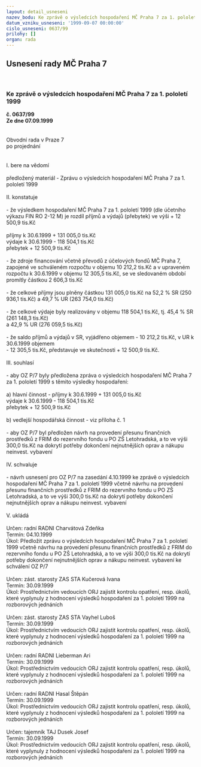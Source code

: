 ```yaml
---
layout: detail_usneseni
nazev_bodu: Ke zprávě o výsledcích hospodaření MČ Praha 7 za 1. pololetí 1999
datum_vzniku_usneseni: '1999-09-07 00:00:00'
cislo_usneseni: 0637/99
prilohy: []
organ: rada
---
```

<div id="ucUsn_pList" class="usn">
	<span><h2>Usnesení rady MČ Praha 7 </h2>
<br></span><div class="standBody">
<span><h3>Ke zprávě o výsledcích hospodaření MČ Praha 7 za 1. pololetí 1999</h3></span><div class="center">
		<strong>č. 0637/99</strong><br>
	</div>
<div class="center">
		<strong>Ze dne 07.09.1999</strong><br><br>
	</div>
<br>Obvodní rada v Praze 7<br>po projednání<br><br><br>I.	bere na vědomí<br><br> předložený materiál - Zprávu o výsledcích hospodaření MČ Praha 7 za 1. pololetí 1999<br><br>II.	konstatuje<br><br>- že výsledkem hospodaření MČ Praha 7 za 1. pololetí 1999 (dle účetního výkazu FIN RO 2-12 M) je rozdíl příjmů a výdajů (přebytek) ve výši                                                               + 12 500,9 tis.Kč<br><br>příjmy k 30.6.1999                                 + 131 005,0 tis.Kč<br>výdaje k 30.6.1999                                 -  118 504,1 tis.Kč<br>přebytek                                                 +   12 500,9 tis.Kč<br><br>- že zdroje financování včetně převodů z účelových fondů MČ Praha 7, zapojené ve schváleném rozpočtu v objemu 10 212,2 tis.Kč a v upraveném rozpočtu k 30.6.1999 v objemu 12 305,5 tis.Kč, se ve sledovaném období promítly částkou 2 606,3 tis.Kč<br><br>- že celkové příjmy jsou plněny částkou 131 005,0 tis.Kč na 52,2 % SR (250 936,1 tis.Kč) a 49,7 % UR (263 754,0 tis.Kč)<br><br>- že celkové výdaje byly realizovány v objemu 118 504,1 tis.Kč, tj. 45,4 % SR (261 148,3 tis.Kč) <br>a 42,9 % UR (276 059,5 tis.Kč)<br><br>- že saldo příjmů a výdajů v SR, vyjádřeno objemem - 10 212,2 tis.Kč, v UR k 30.6.1999 objemem <br>- 12 305,5 tis.Kč, představuje ve skutečnosti + 12 500,9 tis.Kč.<br><br>III.	souhlasí <br><br>- aby OZ P/7 byly předložena zpráva o výsledcích hospodaření MČ Praha 7 za 1. pololetí 1999 s těmito výsledky hospodaření:<br><br>a) hlavní činnost - příjmy k 30.6.1999                                 + 131 005,0 tis.Kč<br>                              výdaje k 30.6.1999                                  - 118 504,1 tis.Kč<br>                              přebytek                                                  + 12 500,9 tis.Kč<br><br>b) vedlejší hospodářská činnost - viz příloha č. 1<br><br>- aby OZ P/7 byl předložen návrh na provedení přesunu finančních prostředků z FRIM do rezervního fondu u PO ZŠ Letohradská, a to ve výši 300,0 tis.Kč na dokrytí potřeby dokončení nejnutnějších oprav a nákupu neinvest. vybavení<br><br>IV.	schvaluje <br><br>- návrh usnesení pro OZ P/7 na zasedání 4.10.1999 ke zprávě o výsledcích hospodaření MČ Praha 7 za 1. pololetí 1999 včetně návrhu na provedení přesunu finančních prostředků z FRIM do rezervního fondu u PO ZŠ Letohradská, a to ve výši 300,0 tis.Kč na dokrytí potřeby dokončení nejnutnějších oprav a nákupu neinvest. vybavení<br><br>V.  ukládá <br><br> Určen:	radní	RADNI Charvátová Zdeňka<br>Termín: 04.10.1999<br>Úkol:	Předložit zprávu o výsledcích hospodaření MČ Praha 7 za 1. pololetí 1999 včetně návrhu na provedení přesunu finančních prostředků z FRIM do rezervního fondu u PO ZŠ Letohradská, a to ve výši 300,0 tis.Kč na dokrytí potřeby dokončení nejnutnějších oprav a nákupu neinvest. vybavení ke schválení OZ P/7<br> <br> Určen:	zást. starosty	ZAS STA Kučerová Ivana<br>Termín: 30.09.1999<br>Úkol:	Prostřednictvím vedoucích ORJ zajistit kontrolu opatření, resp. úkolů, které vyplynuly z hodnocení výsledků hospodaření za 1. pololetí 1999 na rozborových jednáních<br> <br> Určen:	zást. starosty	ZAS STA Vayhel Luboš<br>Termín: 30.09.1999<br>Úkol:	Prostřednictvím vedoucích ORJ zajistit kontrolu opatření, resp. úkolů, které vyplynuly z hodnocení výsledků hospodaření za 1. pololetí 1999 na rozborových jednáních<br> <br> Určen:	radní	RADNI Lieberman Ari<br>Termín: 30.09.1999<br>Úkol:	Prostřednictvím vedoucích ORJ zajistit kontrolu opatření, resp. úkolů, které vyplynuly z hodnocení výsledků hospodaření za 1. pololetí 1999 na rozborových jednáních<br> <br> Určen:	radní	RADNI Hasal Štěpán<br>Termín: 30.09.1999<br>Úkol:	Prostřednictvím vedoucích ORJ zajistit kontrolu opatření, resp. úkolů, které vyplynuly z hodnocení výsledků hospodaření za 1. pololetí 1999 na rozborových jednáních<br> <br> Určen:	tajemník	TAJ Dusek Josef<br>Termín: 30.09.1999<br>Úkol:	Prostřednictvím vedoucích ORJ zajistit kontrolu opatření, resp. úkolů, které vyplynuly z hodnocení výsledků hospodaření za 1. pololetí 1999 na rozborových jednáních<br>
</div>
</div>
